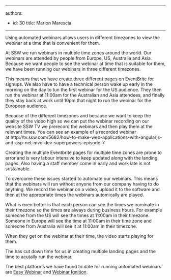 

---
authors:
  - id: 30
    title: Marlon Marescia
---




<span class='intro'> ​Using automated webinars allows users in different timezones to view the webinar at a time that is convenient for them. </span>

<p>At SSW we run webinars in multiple time zones around the world. Our webinars are attended by people from Europe, US, Australia and Asia. Because we want people to see the webinar at time that is suitable for them, we have been running our webinars in three different timezones.</p><p>This means that we have create three different pages on EventBrite for signups. We also have to have a technical person wake up early in the morning on the day to tun the first webinar for the US audience. They then run the webinar at 11&#58;00am for the Australian and Asia attendees, and finally they stay back at work until 10pm that night to run the webinar for the European audience.</p><p>Because of the different&#160;timezones and because we want to keep the quality of the video high so we can put the webinar recording on our website SSW TV we prerecord the webinars and then play them at the relevant times. You can see an example of a recorded webinar at&#160;http&#58;//tv.ssw.com/5682/how-to-make-web-applications-with-angularjs-and-asp-net-mvc-dev-superpowers-episode-7&#160;</p><p>Creating the multiple Eventbrite pages for multiple time zones are prone to error and is very labour intensive to keep updated along with the landing pages. Also having a staff member come in early and work late is not sustainable.​&#160;</p><p>To overcome these issues started to automate our webinars. This means that the webinars will run without anyone from our company having to do anything. We record the webinar on a video, upload it to the software and then at the appropriate times the webinars automically are played.</p><p>​What is even better is that each person can see the times we nominate in their timezone so the times are always during business hours. For example someone from the US will see the times at 11&#58;00am&#160;in their timezone. Someone in Europe will see the time&#160;at 11&#58;00am in their time zone and someone from Australia will see it at 11&#58;00am in their timezone.<br></p><p>When they get on the webinar at their time, the video starts playing for them.<br></p><p>The has cut down time for us in creating multiple landing pages and the time to acutally run the webinar.</p><p>The best platforms we have found to date for running automated webinars are 
   <a href="http&#58;//easywebinar.com/">Easy Webinar​</a>&#160;and 
   <a href="http&#58;//webinarignition.com/">Webinar Ignition​</a>.</p> 
<img src="/marketing/RulesToBetterMarketing/PublishingImages/Easy%20Webinar%20Logo.png%22" alt="" /> 
<img src="/marketing/RulesToBetterMarketing/PublishingImages/Webinar%20Ignition%20Logo.png%22" alt="" /> 
<img src="/marketing/RulesToBetterMarketing/PublishingImages/Easy%20Webinar%20Signup.png%22" alt="" />​ 


